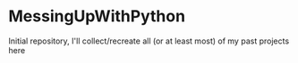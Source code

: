 # MessingUpWithPython
Initial repository, I'll collect/recreate all (or at least most) of my past projects here

